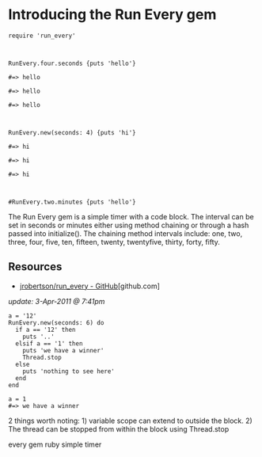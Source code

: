 # Introducing the Run Every gem

    require 'run_every'



    RunEvery.four.seconds {puts 'hello'}

    #=> hello

    #=> hello

    #=> hello



    RunEvery.new(seconds: 4) {puts 'hi'}

    #=> hi

    #=> hi

    #=> hi



    #RunEvery.two.minutes {puts 'hello'}

The Run Every gem is a simple timer with a code block. The interval can be set in seconds or minutes either using method chaining or through a hash passed into initialize().
The chaining method intervals include: one, two, three, four, five, ten, fifteen, twenty, twentyfive, thirty, forty, fifty.

## Resources

* <a href="https://github.com/jrobertson/run_every">jrobertson/run_every - GitHub</a>[github.com]

*update: 3-Apr-2011 @ 7:41pm*

    a = '12'
    RunEvery.new(seconds: 6) do 
      if a == '12' then
        puts '..'
      elsif a == '1' then
        puts 'we have a winner'
        Thread.stop
      else
        puts 'nothing to see here'
      end
    end

    a = 1
    #=> we have a winner


2 things worth noting: 1) variable scope can extend to outside the block. 2) The thread can be stopped from within the block using Thread.stop

every gem ruby simple timer
